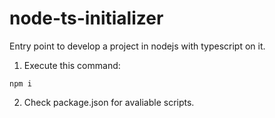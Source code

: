 # node-ts-initializer

Entry point to develop a project in nodejs with typescript on it.

1. Execute this command:
```
npm i
```
2. Check package.json for avaliable scripts.